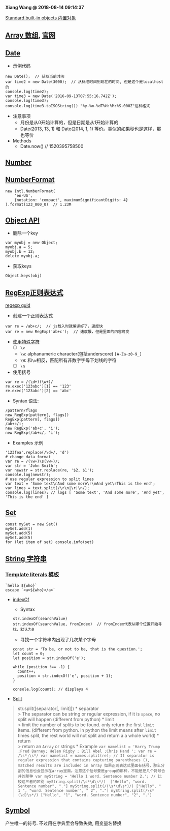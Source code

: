 **Xiang Wang @ 2018-08-14 09:14:37**

[Standard built-in objects 内置对象][global-objects]
## [Array 数组](array.md), [官网](https://developer.mozilla.org/en-US/docs/Web/JavaScript/Reference/Global_Objects/Array)
## [Date](https://developer.mozilla.org/en-US/docs/Web/JavaScript/Reference/Global_Objects/Date)
* 示例代码
```
new Date();  // 获取当前时间
var time2 = new Date(3000);  // 从标准时间到现在的时间, 但是这个是localhost的
console.log(time2);
var time3 = new Date('2016-09-13T07:55:16.742Z');
console.log(time3);
console.log(time3.toISOString()) "%y-%m-%dT%H:%M:%S.000Z"这种格式
```
* 注意事项
    * 月份是从0开始计算的，但是日期是从1开始计算的
    * Date(2013, 13, 1) 和 Date(2014, 1, 1) 等价。类似的如果秒也是这样，那也等价
* Methods
    * Date.now()  // 1520395758500

## [Number](https://developer.mozilla.org/zh-CN/docs/Web/JavaScript/Reference/Global_Objects/Number)

## [NumberFormat][NumberFormat]
```
new Intl.NumberFormat(
    'en-US',
    {notation: 'compact', maximumSignificantDigits: 4}
).format(123_000_0)  // 1.23M
```

## [Object API](https://developer.mozilla.org/en-US/docs/Web/JavaScript/Reference/Global_Objects/Object)
* 删除一个key
```
var myobj = new Object;
myobj.a = 5;
myobj.b = 12;
delete myobj.a;
```  
* 获取keys
```
Object.keys(obj)
```

## [RegExp正则表达式](https://developer.mozilla.org/en-US/docs/Web/JavaScript/Reference/Global_Objects/RegExp)
[regexp guid][reg-guid]
* 创建一个正则表达式
```
var re = /ab+c/;  // js载入时就编译好了，速度快
var re = new RegExp('ab+c');  // 速度慢，但是里面的内容可变
```
* [使用特殊字符][Using-special-characters]
    * [ ] `\v`
    * `\w`: alphanumeric character(包括underscore) `[A-Za-z0-9_]`
    * `\W`: 和`\w`相反，匹配所有非数字字母下划线的字符
    * [ ] `\n`
* 使用括号
```
var re = /(\d+)(\w+)/
re.exec('123abc')[1] == '123'
re.exec('123abc')[2] == 'abc'
```

* Syntax 语法:
```
/pattern/flags
new RegExp(pattern[, flags])
RegExp(pattern[, flags])
/ab+c/i;
new RegExp('ab+c', 'i');
new RegExp(/ab+c/, 'i');
```

* Examples 示例
```
'123fea'.replace(/\d+/, 'd')
# change data format
var re = /(\w+)\s(\w+)/;
var str = 'John Smith';
var newstr = str.replace(re, '$2, $1');
console.log(newstr);
# use regular expression to split lines
var text = 'Some text\nAnd some more\r\nAnd yet\rThis is the end';
var lines = text.split(/\r\n|\r|\n/);
console.log(lines); // logs [ 'Some text', 'And some more', 'And yet', 'This is the end' ]
```

## [Set][Set]
```
const mySet = new Set()
mySet.add(1)
mySet.add(5)
mySet.add(5)
for (let item of set) console.info(set)
```

## [String 字符串](https://developer.mozilla.org/en-US/docs/Web/JavaScript/Reference/Global_Objects/String)
### [Template literals 模板](https://developer.mozilla.org/en-US/docs/Web/JavaScript/Reference/Template_literals)
```
`hello ${who}`
escape `<a>${who}</a>`
```
* [indexOf][string-indexOf]
    * Syntax
    ```
    str.indexOf(searchValue)
    str.indexOf(searchValue, fromIndex)  // fromIndex代表从哪个位置开始寻找，默认为0
    ```
    * 寻找一个字符串内出现了几次某个字母
    ```
    const str = 'To be, or not to be, that is the question.';
    let count = 0;
    let position = str.indexOf('e');

    while (position !== -1) {
      count++;
      position = str.indexOf('e', position + 1);
    }

    console.log(count); // displays 4
    ```

* [Split](https://developer.mozilla.org/en-US/docs/Web/JavaScript/Reference/Global_Objects/String/split)
> str.split([separator[, limit]])
    * separator  
    > The separator can be string or regular expression, if it is `space`, no split will happen (different from python)
    * limit  
    > limit the number of splits to be found. only return the first `limit` items. (different from python. in python the limit means after `limit` times split, the rest world will not split and return a a whole world)
    * return  
    > return an `Array` or strings
    * Example
    ```
    var namelist = 'Harry Trump ;Fred Barney; Helen Rigby ; Bill Abel ;Chris Hand ';
    var re = /\s*;\s*/
    var namelist = names.split(re);
    // If separator is regular expression that contains capturing parentheses (), matched results are included in array
    如果正则表达式里面有括号，那么分割的信息也会显示在array里面。注意这个括号要是group的那种，不能是把几个符号合并的那种
    var myString = 'Hello 1 word. Sentence number 2.';
    // 比较这三者的区别
    myString.split(/\s*\d\s*/)
    ["Hello", "word. Sentence number", "."]
    myString.split(/(\s*\d\s*)/)
    ["Hello", " 1 ", "word. Sentence number", " 2", "."]
    myString.split(/\s*(\d)\s*/)
    ["Hello", "1", "word. Sentence number", "2", "."]
    ```

## [Symbol](https://developer.mozilla.org/en-US/docs/Web/JavaScript/Reference/Global_Objects/Symbol)
产生唯一的符号. 不过用在字典里会导致失效, 用变量名替换

[global-objects]: https://developer.mozilla.org/en-US/docs/Web/JavaScript/Reference/Global_Objects
[reg-guid]: https://developer.mozilla.org/en-US/docs/Web/JavaScript/Guide/Regular_Expressions
[string-indexOf]: https://developer.mozilla.org/en-US/docs/Web/JavaScript/Reference/Global_Objects/String/indexOf
[Using-special-characters]: https://developer.mozilla.org/en-US/docs/Web/JavaScript/Guide/Regular_Expressions#Using_special_characters
[Set]: https://developer.mozilla.org/en-US/docs/Web/JavaScript/Reference/Global_Objects/Set
[NumberFormat]: https://developer.mozilla.org/zh-CN/docs/Web/JavaScript/Reference/Global_Objects/Intl/NumberFormat
